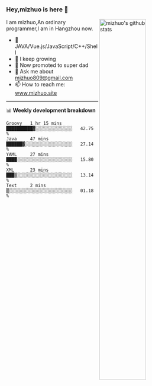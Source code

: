 ### Hey,mizhuo is here 👋

<img align="right" alt="mizhuo's github stats" width="50%" src="https://github-readme-stats.vercel.app/api?username=mizhuo&theme=tokyonight&show_icons=true">

I am mizhuo,An ordinary programmer,I am in Hangzhou now.

- 🔭 JAVA/Vue.js/JavaScript/C++/Shell
- 🌱 I keep growing
- 🤔 Now promoted to super dad
- 💬 Ask me about mizhuo809@gmail.com
- 📫 How to reach me: www.mizhuo.site

---
📊 **Weekly development breakdown**

<!--START_SECTION:waka-->

```text
Groovy   1 hr 15 mins    ██████████▓░░░░░░░░░░░░░░   42.75 %
Java     47 mins         ██████▓░░░░░░░░░░░░░░░░░░   27.14 %
YAML     27 mins         ████░░░░░░░░░░░░░░░░░░░░░   15.80 %
XML      23 mins         ███▒░░░░░░░░░░░░░░░░░░░░░   13.14 %
Text     2 mins          ▒░░░░░░░░░░░░░░░░░░░░░░░░   01.18 %
```

<!--END_SECTION:waka-->
